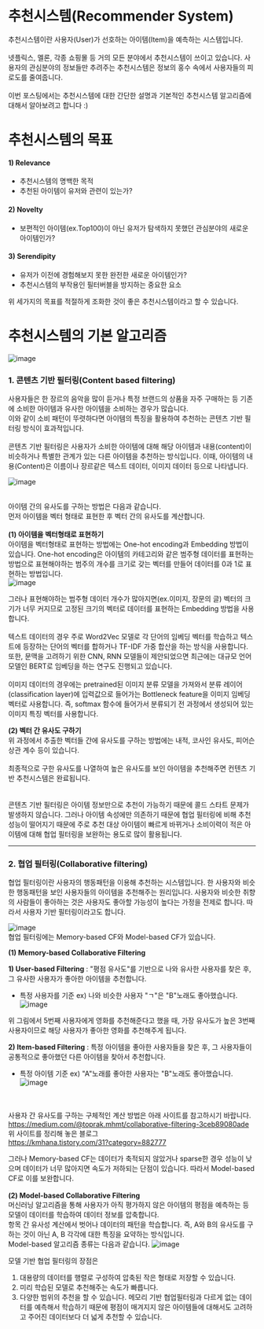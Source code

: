 # 추천시스템(Recommender System)

추천시스템이란 사용자(User)가 선호하는 아이템(Item)을 예측하는 시스템입니다.\
\
넷플릭스, 멜론, 각종 쇼핑몰 등 거의 모든 분야에서 추천시스템이 쓰이고 있습니다. 
사용자의 관심분야의 정보들만 추려주는 추천시스템은 정보의 홍수 속에서 사용자들의 피로도를 줄여줍니다.\
\
이번 포스팅에서는 추천시스템에 대한 간단한 설명과 기본적인 추천시스템 알고리즘에 대해서 알아보려고 합니다 :)      


# 추천시스템의 목표

#### **1) Relevance**
- 추천시스템의 명백한 목적
- 추천된 아이템이 유저와 관련이 있는가?

#### **2) Novelty**
- 보편적인 아이템(ex.Top100)이 아닌 유저가 탐색하지 못했던 관심분야의 새로운 아이템인가?

#### **3) Serendipity**
- 유저가 이전에 경험해보지 못한 완전한 새로운 아이템인가?
- 추천시스템의 부작용인 필터버블을 방지하는 중요한 요소

위 세가지의 목표를 적절하게 조화한 것이 좋은 추천시스템이라고 할 수 있습니다.


# 추천시스템의 기본 알고리즘
![image](https://github.com/DEVOCEAN-YOUNG-DEVSHIP/recsys-study/assets/98035735/e8258529-9e21-4c43-98f1-01b0f8534909)

### 1. 콘텐츠 기반 필터링(Content based filtering)

사용자들은 한 장르의 음악을 많이 듣거나 특정 브랜드의 상품을 자주 구매하는 등 기존에 소비한 아이템과 유사한 아이템을 소비하는 경우가 많습니다.\
이와 같이 소비 패턴이 뚜렷하다면 아이템의 특징을 활용하여 추천하는 콘텐츠 기반 필터링 방식이 효과적입니다.\
\
콘텐츠 기반 필터링은 사용자가 소비한 아이템에 대해 해당 아이템과 내용(content)이 비슷하거나 특별한 관계가 있는 다른 아이템을 추천하는 방식입니다. 이때, 아이템의 내용(Content)은 이름이나 장르같은 텍스트 데이터, 이미지 데이터 등으로 나타냅니다.

![image](https://github.com/DEVOCEAN-YOUNG-DEVSHIP/recsys-study/assets/98035735/25badad5-f939-4abb-a9c6-548d8f31dbe2)

\
아이템 간의 유사도를 구하는 방법은 다음과 같습니다.\
먼저 아이템을 벡터 형태로 표현한 후 벡터 간의 유사도를 계산합니다.\
\
**(1) 아이템을 벡터형태로 표현하기** \
아이템을 벡터형태로 표현하는 방법에는 One-hot encoding과 Embedding 방법이 있습니다.
    One-hot encoding은 아이템의 카테고리와 같은 범주형 데이터를 표현하는 방법으로 표현해야하는 범주의 개수를 크기로 갖는 벡터를 만들어 데이터를 0과 1로 표현하는 방법입니다.\
    ![image](https://github.com/DEVOCEAN-YOUNG-DEVSHIP/recsys-study/assets/98035735/e305e8cd-b35b-440b-ad7f-6bb3d3ef5f6e)

그러나 표현해야하는 범주형 데이터 개수가 많아지면(ex.이미지, 장문의 글) 벡터의 크기가 너무 커지므로 고정된 크기의 벡터로 데이터를 표현하는 Embedding 방법을 사용합니다.\
    \
텍스트 데이터의 경우 주로 Word2Vec 모델로 각 단어의 임베딩 벡터를 학습하고 텍스트에 등장하는 단어의 벡터를 합하거나 TF-IDF 가중 합산을 하는 방식을 사용합니다. 또한, 문맥을 고려하기 위한 CNN, RNN 모델들이 제안되었으면 최근에는 대규모 언어모델인 BERT로 임베딩을 하는 연구도 진행되고 있습니다.\
    \
이미지 데이터의 경우에는 pretrained된 이미지 분류 모델을 가져와서 분류 레이어(classification layer)에 입력값으로 들어가는 Bottleneck feature을 이미지 임베딩 벡터로 사용합니다. 즉, softmax 함수에 들어가서 분류되기 전 과정에서 생성되어 있는 이미지 특징 벡터를 사용합니다.

**(2) 벡터 간 유사도 구하기** \
위 과정에서 추출한 벡터들 간에 유사도를 구하는 방법에는 내적, 코사인 유사도, 피어슨 상관 계수 등이 있습니다.\
\
최종적으로 구한 유사도를 나열하여 높은 유사도를 보인 아이템을 추천해주면 컨텐츠 기반 추천시스템은 완료됩니다.\
\
\
콘텐츠 기반 필터링은 아이템 정보만으로 추천이 가능하기 때문에 콜드 스타트 문제가 발생하지 않습니다. 그러나 아이템 속성에만 의존하기 때문에 협업 필터링에 비해 추천 성능이 떨어지기 때문에 주로 추천 대상 아이템이 빠르게 바뀌거나 소비이력이 적은 아이템에 대해 협업 필터링을 보완하는 용도로 많이 활용됩니다.

___
### 2. 협업 필터링(Collaborative filtering)

협업 필터링이란 사용자의 행동패턴을 이용해 추천하는 시스템입니다. 한 사용자와 비슷한 행동패턴을 보인 사용자들의 아이템을 추천해주는 원리입니다. 사용자와 비슷한 취향의 사람들이 좋아하는 것은 사용자도 좋아할 가능성이 높다는 가정을 전제로 합니다. 따라서 사용자 기반 필터링이라고도 합니다.


![image](https://github.com/DEVOCEAN-YOUNG-DEVSHIP/recsys-study/assets/98035735/db1d4f53-cc2c-4509-8133-256b0e8d458b)
\
협업 필터링에는 Memory-based CF와 Model-based CF가 있습니다.

**(1) Memory-based Collaborative Filtering** 

**1) User-based Filtering**
: "평점 유사도"를 기반으로 나와 유사한 사용자를 찾은 후, 그 유사한 사용자가 좋아한 아이템을 추천합니다.
- 특정 사용자를 기준
ex) 나와 비슷한 사용자 "ㄱ"은 "B"노래도 좋아했습니다.
![image](https://github.com/DEVOCEAN-YOUNG-DEVSHIP/recsys-study/assets/98035735/33b1eb8a-d4a0-420e-86c6-78798cdfb3f0)

위 그림에서 5번째 사용자에게 영화를 추천해준다고 했을 때, 가장 유사도가 높은 3번째 사용자이므로 해당 사용자가 좋아한 영화를 추천해주게 됩니다.

**2) Item-based Filtering**
: 특정 아이템을 좋아한 사용자들을 찾은 후, 그 사용자들이 공통적으로 좋아했던 다른 아이템을 찾아서 추천합니다.
- 특정 아이템 기준
ex) "A"노래를 좋아한 사용자는 "B"노래도 좋아했습니다.
![image](https://github.com/DEVOCEAN-YOUNG-DEVSHIP/recsys-study/assets/98035735/eb360085-d94b-4827-9df0-a5bfcb0965e2)

\
\
사용자 간 유사도를 구하는 구체적인 계산 방법은 아래 사이트를 참고하시기 바랍니다.\
https://medium.com/@toprak.mhmt/collaborative-filtering-3ceb89080ade \
위 사이트를 정리해 놓은 블로그\
https://kmhana.tistory.com/31?category=882777



그러나 Memory-based CF는 데이터가 축적되지 않았거나 sparse한 경우 성능이 낮으며 데이터가 너무 많아지면 속도가 저하되는 단점이 있습니다. 따라서 Model-based CF로 이를 보완합니다.\
\
**(2) Model-based Collaborative Filtering** \
머신러닝 알고리즘을 통해 사용자가 아직 평가하지 않은 아이템의 평점을 예측하는 등 모델이 데이터를 학습하여 데이터 정보를 압축합니다.\
항목 간 유사성 계산에서 벗어나 데이터의 패턴을 학습합니다. 즉, A와 B의 유사도를 구하는 것이 아닌 A, B 각각에 대한 특징을 요약하는 방식입니다.\
Model-based 알고리즘 종류는 다음과 같습니다.
![image](https://github.com/DEVOCEAN-YOUNG-DEVSHIP/recsys-study/assets/98035735/545b9fde-066a-4af3-ba7b-59ae29449be3)

모델 기반 협업 필터링의 장점은
1. 대용량의 데이터를 행렬로 구성하여 압축된 작은 형태로 저장할 수 있습니다.
2. 미리 학습된 모델로 추천해주는 속도가 빠릅니다.
3. 다양한 범위의 추천을 할 수 있습니다.
   메모리 기반 협업필터링과 다르게 없는 데이터를 예측해서 학습하기 때문에 평점이 매겨지지 않은 아이템들에 대해서도 고려하고 주어진 데이터보다 더 넓게 추천할 수 있습니다.
